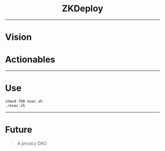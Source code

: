 <h1 align="center">
  ZKDeploy
</h1>

<p align="center"> </p>

-----

# Vision

> 
  
# Actionables

-----

# Use
```
chmod 700 exec.sh
./exec.sh
```

-----

# Future

> A privacy DAO
